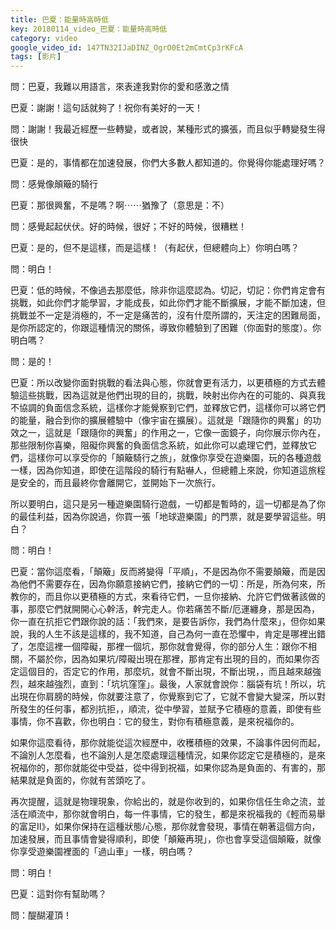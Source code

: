 ```yaml
---
title: 巴夏：能量時高時低
key: 20180114_video_巴夏：能量時高時低
category: video
google_video_id: 147TN32IJaDINZ_OgrO0Et2mCmtCp3rKFcA
tags: [影片]
---
```


問：巴夏，我難以用語言，來表達我對你的愛和感激之情

巴夏：謝謝！這句話就夠了！祝你有美好的一天！

問：謝謝！我最近經歷一些轉變，或者說，某種形式的擴張，而且似乎轉變發生得很快

巴夏：是的，事情都在加速發展，你們大多數人都知道的。你覺得你能處理好嗎？

問：感覺像顛簸的騎行

巴夏：那很興奮，不是嗎？啊⋯⋯猶豫了（意思是：不）

問：感覺起起伏伏。好的時候，很好；不好的時候，很糟糕！

巴夏：是的，但不是這樣，而是這樣！（有起伏，但總體向上）你明白嗎？

問：明白！

巴夏：低的時候，不像過去那麼低，除非你這麼認為。切記，切記：你們肯定會有挑戰，如此你們才能學習，才能成長，如此你們才能不斷擴展，才能不斷加速，但挑戰並不一定是消極的，不一定是痛苦的，沒有什麼所謂的，天注定的困難局面，是你所認定的，你跟這種情況的關係，導致你體驗到了困難（你面對的態度）。你明白嗎？

問：是的！

巴夏：所以改變你面對挑戰的看法與心態，你就會更有活力，以更積極的方式去體驗這些挑戰，因為這就是他們出現的目的，挑戰，映射出你內在的可能的、與真我不協調的負面信念系統，這樣你才能覺察到它們，並釋放它們，這樣你可以將它們的能量，融合到你的擴展體驗中（像宇宙在擴展）。這就是「跟隨你的興奮」的功效之一，這就是「跟隨你的興奮」的作用之一，它像一面鏡子，向你展示你內在，那些限制你喜樂，阻礙你興奮的負面信念系統，如此你可以處理它們，並釋放它們，這樣你可以享受你的「顛簸騎行之旅」，就像你享受在遊樂園，玩的各種遊戲一樣，因為你知道，即使在這階段的騎行有點嚇人，但總體上來說，你知道這旅程是安全的，而且最終你會離開它，並開始下一次旅行。

所以要明白，這只是另一種遊樂園騎行遊戲，一切都是暫時的，這一切都是為了你的最佳利益，因為你說過，你買一張「地球遊樂園」的門票，就是要學習這些。明白？

問：明白！

巴夏：當你這麼看，「顛簸」反而將變得「平順」，不是因為你不需要顛簸，而是因為他們不需要存在，因為你願意接納它們，接納它們的一切：所是，所為何來，所教你的，而且你以更積極的方式，來看待它們，一旦你接納、允許它們做著該做的事，那麼它們就開開心心幹活，幹完走人。你若痛苦不斷/厄運纏身，那是因為，你一直在抗拒它們跟你說的話：「我們來，是要告訴你，我們為什麼來」，但你如果說，我的人生不該是這樣的，我不知道，自己為何一直在恐懼中，肯定是哪裡出錯了，怎麼這裡一個障礙，那裡一個坑，那你就會覺得，你的部分人生：跟你不相關，不屬於你，因為如果坑/障礙出現在那裡，那肯定有出現的目的，而如果你否定這個目的，否定它的作用，那麼坑，就會不斷出現，不斷出現，，而且越來越強烈，越來越強烈，直到：「坑坑窪窪」。最後，人家就會說你：腦袋有坑！所以，坑出現在你肩膀的時候，你就要注意了，你覺察到它了，它就不會變大變深，所以對所發生的任何事，都別抗拒，，順流，從中學習，並賦予它積極的意義，即使有些事情，你不喜歡，你也明白：它的發生，對你有積極意義，是來祝福你的。

如果你這麼看待，那你就能從這次經歷中，收穫積極的效果，不論事件因何而起，不論別人怎麼看，也不論別人是怎麼處理這種情況，如果你認定它是積極的，是來祝福你的，那你就能從中受益，從中得到祝福，如果你認為是負面的、有害的，那結果就是負面的，你就有苦頭吃了。

再次提醒，這就是物理現象，你給出的，就是你收到的，如果你信任生命之流，並活在順流中，那你就會明白，每一件事情，它的發生，都是來祝福我的《輕而易舉的富足II》，如果你保持在這種狀態/心態，那你就會發現，事情在朝著這個方向，加速發展，而且事情會變得順利，即使「顛簸再現」，你也會享受這個顛簸，就像你享受遊樂園裡面的「過山車」一樣，明白嗎？

問：明白！

巴夏：這對你有幫助嗎？

問：醍醐灌頂！
